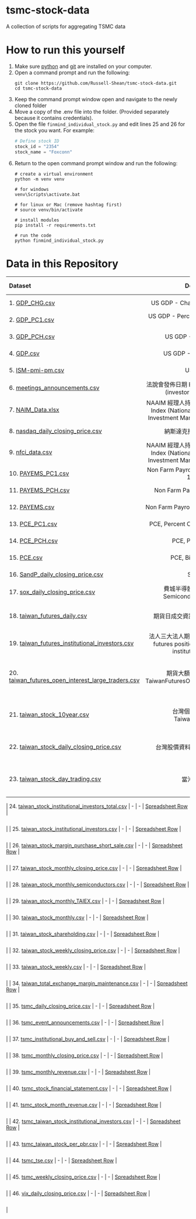 # tsmc-stock-data
A collection of scripts for aggregating TSMC data

# How to run this yourself
1. Make sure [python](https://www.python.org/downloads/) and [git](https://git-scm.com/install/) are installed on your computer.
2. Open a command prompt and run the following:
   ```shell
   git clone https://github.com/Russell-Shean/tsmc-stock-data.git
   cd tsmc-stock-data
   ```
3. Keep the command prompt window open and navigate to the newly cloned folder
4. Move a copy of the .env file into the folder. (Provided separately because it contains credentials). 
5. Open the file `finmind_individual_stock.py` and edit lines 25 and 26 for the stock you want. For example:
   ```python
   # Define stock ID
   stock_id = "2354"
   stock_name = "Foxconn"
   ```
6. Return to the open  command prompt window and run the following:
   ```shell
   # create a virtual environment
   python -m venv venv

   # for windows
   venv\Scripts\activate.bat

   # for linux or Mac (remove hashtag first)
   # source venv/bin/activate

   # install modules
   pip install -r requirements.txt

   # run the code
   python finmind_individual_stock.py
   ```



# Data in this Repository 
| Dataset | Description | Link | Spreadsheet Link | Code |
| :------- | :------: | :------: | :------: | -------: |
| 1. [GDP_CHG.csv](https://github.com/Russell-Shean/tsmc-stock-data/blob/main/data/tsmc/GDP_CHG.csv) | US GDP - Change, Billions of Dollars  | https://fred.stlouisfed.org/series/GDP  | [Spreadsheet Row](https://docs.google.com/spreadsheets/d/14ejejpMYTp3udQ0Er5-YgOjPwka907MtyHEntYqLVvs/edit?pli=1&gid=0#gid=0&range=46:46) | N/A  |
| 2. [GDP_PC1.csv](https://github.com/Russell-Shean/tsmc-stock-data/blob/main/data/tsmc/GDP_PC1.csv) | US GDP - Percent Change from 1 year ago  | https://fred.stlouisfed.org/series/GDP  | [Spreadsheet Row](https://docs.google.com/spreadsheets/d/14ejejpMYTp3udQ0Er5-YgOjPwka907MtyHEntYqLVvs/edit?pli=1&gid=0#gid=0&range=46:46) | N/A  |
| 3. [GDP_PCH.csv](https://github.com/Russell-Shean/tsmc-stock-data/blob/main/data/tsmc/GDP_PCH.csv) | US GDP - Percent Change | https://fred.stlouisfed.org/series/GDP  | [Spreadsheet Row](https://docs.google.com/spreadsheets/d/14ejejpMYTp3udQ0Er5-YgOjPwka907MtyHEntYqLVvs/edit?pli=1&gid=0#gid=0&range=46:46) | N/A  |
| 4. [GDP.csv](https://github.com/Russell-Shean/tsmc-stock-data/blob/main/data/tsmc/GDP.csv) | US GDP - Billions of Dollars | https://fred.stlouisfed.org/series/GDP  | [Spreadsheet Row](https://docs.google.com/spreadsheets/d/14ejejpMYTp3udQ0Er5-YgOjPwka907MtyHEntYqLVvs/edit?pli=1&gid=0#gid=0&range=46:46) | N/A  |
| 5. [ISM-pmi-pm.csv](https://github.com/Russell-Shean/tsmc-stock-data/blob/main/data/tsmc/ISM-pmi-pm.csv) | US ISM/PMI  | https://db.nomics.world/ISM/pmi | [Spreadsheet Row](https://docs.google.com/spreadsheets/d/14ejejpMYTp3udQ0Er5-YgOjPwka907MtyHEntYqLVvs/edit?pli=1&gid=0#gid=0&range=44:44)  | N/A  |
| 6. [meetings_announcements.csv](https://github.com/Russell-Shean/tsmc-stock-data/blob/main/data/tsmc/meetings_announcements.csv) | 法說會發佈日期	Earnings conference call (investor call) release date  | https://investor.tsmc.com/english/financial-calendar  |  |
| 7. [NAIM_Data.xlsx](https://github.com/Russell-Shean/tsmc-stock-data/blob/main/data/tsmc/NAIM_Data-since-Inception_2025-09-03.xlsx) | NAAIM 經理人持倉指數	NAAIM Exposure Index (National Association of Active Investment Managers’ exposure index) | https://naaim.org/programs/naaim-exposure-index/ | [Spreadsheet Row](https://docs.google.com/spreadsheets/d/14ejejpMYTp3udQ0Er5-YgOjPwka907MtyHEntYqLVvs/edit?pli=1&gid=0#gid=0&range=42:42)| N/A |
| 8. [nasdaq_daily_closing_price.csv](https://github.com/Russell-Shean/tsmc-stock-data/blob/main/data/tsmc/nasdaq_daily_closing_price.csv) | 納斯達克指數	Nasdaq Index | https://ranaroussi.github.io/yfinance/ | [Spreadsheet Row](https://docs.google.com/spreadsheets/d/14ejejpMYTp3udQ0Er5-YgOjPwka907MtyHEntYqLVvs/edit?pli=1&gid=0#gid=0&range=33:33)  | [code link](https://github.com/Russell-Shean/tsmc-stock-data/blob/main/get_yfinance_Data.py) |
| 9. [nfci_data.csv](https://github.com/Russell-Shean/tsmc-stock-data/blob/main/data/tsmc/nfci_data.csv) |  NAAIM 經理人持倉指數	NAAIM Exposure Index (National Association of Active Investment Managers’ exposure index) | fred.stlouisfed.org/docs/api/fred/  | [Spreadsheet Row](https://docs.google.com/spreadsheets/d/14ejejpMYTp3udQ0Er5-YgOjPwka907MtyHEntYqLVvs/edit?pli=1&gid=0#gid=0&range=43:43)  | [code link](https://github.com/Russell-Shean/tsmc-stock-data/blob/main/get_fed_api_data.py) |
| 10. [PAYEMS_PC1.csv](https://github.com/Russell-Shean/tsmc-stock-data/blob/main/data/tsmc/PAYEMS_PC1.csv) | Non Farm Payroll, Percent Change from 1 year ago  | https://fred.stlouisfed.org/series/PAYEMS | [Spreadsheet Row](https://docs.google.com/spreadsheets/d/14ejejpMYTp3udQ0Er5-YgOjPwka907MtyHEntYqLVvs/edit?pli=1&gid=0#gid=0&range=45:45) | N/A |
| 11. [PAYEMS_PCH.csv](https://github.com/Russell-Shean/tsmc-stock-data/blob/main/data/tsmc/PAYEMS_PCH.csv) | Non Farm Payroll, Percent Change  | https://fred.stlouisfed.org/series/PAYEMS | [Spreadsheet Row](https://docs.google.com/spreadsheets/d/14ejejpMYTp3udQ0Er5-YgOjPwka907MtyHEntYqLVvs/edit?pli=1&gid=0#gid=0&range=45:45) | N/A |
| 12. [PAYEMS.csv](https://github.com/Russell-Shean/tsmc-stock-data/blob/main/data/tsmc/PAYEMS.csv) | Non Farm Payroll, Thousands of Persons| https://fred.stlouisfed.org/series/PAYEMS | [Spreadsheet Row](https://docs.google.com/spreadsheets/d/14ejejpMYTp3udQ0Er5-YgOjPwka907MtyHEntYqLVvs/edit?pli=1&gid=0#gid=0&range=45:45) | N/A |
| 13. [PCE_PC1.csv](https://github.com/Russell-Shean/tsmc-stock-data/blob/main/data/tsmc/PCE_PC1.csv) | PCE, Percent Change from 1 year ago | https://fred.stlouisfed.org/series/PCE | [Spreadsheet Row](https://docs.google.com/spreadsheets/d/14ejejpMYTp3udQ0Er5-YgOjPwka907MtyHEntYqLVvs/edit?pli=1&gid=0#gid=0&range=47:47) | N/A |
| 14. [PCE_PCH.csv](https://github.com/Russell-Shean/tsmc-stock-data/blob/main/data/tsmc/PCE_PCH.csv) | PCE, Percent Change | https://fred.stlouisfed.org/series/PCE | [Spreadsheet Row](https://docs.google.com/spreadsheets/d/14ejejpMYTp3udQ0Er5-YgOjPwka907MtyHEntYqLVvs/edit?pli=1&gid=0#gid=0&range=47:47) | N/A |
| 15. [PCE.csv](https://github.com/Russell-Shean/tsmc-stock-data/blob/main/data/tsmc/PCE.csv) | PCE, Billions of Dollars | https://fred.stlouisfed.org/series/PCE | [Spreadsheet Row](https://docs.google.com/spreadsheets/d/14ejejpMYTp3udQ0Er5-YgOjPwka907MtyHEntYqLVvs/edit?pli=1&gid=0#gid=0&range=47:47) | N/A |
| 16. [SandP_daily_closing_price.csv](https://github.com/Russell-Shean/tsmc-stock-data/blob/main/data/tsmc/SandP_daily_closing_price.csv) | S&P Index | https://ranaroussi.github.io/yfinance/ | [Spreadsheet Row](https://docs.google.com/spreadsheets/d/14ejejpMYTp3udQ0Er5-YgOjPwka907MtyHEntYqLVvs/edit?pli=1&gid=0#gid=0&range=35:35)  | [code link](https://github.com/Russell-Shean/tsmc-stock-data/blob/main/get_yfinance_Data.py) |
| 17. [sox_daily_closing_price.csv](https://github.com/Russell-Shean/tsmc-stock-data/blob/main/data/tsmc/sox_daily_closing_price.csv) | 費城半導體指數	Philadelphia Semiconductor Index (SOX) | https://ranaroussi.github.io/yfinance/ | [Spreadsheet Row](https://docs.google.com/spreadsheets/d/14ejejpMYTp3udQ0Er5-YgOjPwka907MtyHEntYqLVvs/edit?pli=1&gid=0#gid=0&range=33:33)  | [code link](https://github.com/Russell-Shean/tsmc-stock-data/blob/main/get_yfinance_Data.py) |
| 18. [taiwan_futures_daily.csv](https://github.com/Russell-Shean/tsmc-stock-data/blob/main/data/tsmc/taiwan_futures_daily.csv) | 期貨日成交資訊 TaiwanFuturesDaily | https://finmind.github.io/tutor/TaiwanMarket/Derivative/#taiwanfuturesdaily |  [Spreadsheet Row](https://docs.google.com/spreadsheets/d/14ejejpMYTp3udQ0Er5-YgOjPwka907MtyHEntYqLVvs/edit?pli=1&gid=0#gid=0&range=24:24) | <pre><code> taiwan_futures_daily = api.taiwan_futures_daily( futures_id='CDF', start_date=start_date,end_date=end_date) </pre></code>|
| 19. [taiwan_futures_institutional_investors.csv](https://github.com/Russell-Shean/tsmc-stock-data/blob/main/data/tsmc/taiwan_futures_institutional_investors.csv) | 法人三大法人期貨未平倉量	Outstanding futures positions of the three major institutional investors | https://finmind.github.io/tutor/TaiwanMarket/Derivative/#taiwanfuturesinstitutionalinvestors | [Spreadsheet Row](https://docs.google.com/spreadsheets/d/14ejejpMYTp3udQ0Er5-YgOjPwka907MtyHEntYqLVvs/edit?pli=1&gid=0#gid=0&range=23:23)  | [code link](https://github.com/Russell-Shean/tsmc-stock-data/blob/main/get_taiwan_futures_inst.py) |
| 20. [taiwan_futures_open_interest_large_traders.csv](https://github.com/Russell-Shean/tsmc-stock-data/blob/main/data/tsmc/taiwan_futures_open_interest_large_traders.csv) | 期貨大額交易人未沖銷部位 	TaiwanFuturesOpenInterestLargeTraders | https://finmind.github.io/tutor/TaiwanMarket/Derivative/#taiwanfuturesopeninterestlargetraders-backersponsor| [Spreadsheet Row](https://docs.google.com/spreadsheets/d/14ejejpMYTp3udQ0Er5-YgOjPwka907MtyHEntYqLVvs/edit?pli=1&gid=0#gid=0&range=30:30) | <pre><code> taiwan_futures_open_interest_large_traders = api.taiwan_futures_open_interest_large_traders( futures_id='TX', start_date=start_date, end_date=end_date) </pre></code>|
| 21. [taiwan_stock_10year.csv](https://github.com/Russell-Shean/tsmc-stock-data/blob/main/data/tsmc/taiwan_stock_10year.csv) | 台灣個股十年線資料表 TaiwanStock10Year | https://finmind.github.io/tutor/TaiwanMarket/Technical/#taiwanstock10year-backersponsor |[Spreadsheet Row](https://docs.google.com/spreadsheets/d/14ejejpMYTp3udQ0Er5-YgOjPwka907MtyHEntYqLVvs/edit?pli=1&gid=0#gid=0&range=16:16) | <pre><code>TaiwanStock10Year = api.taiwan_stock_10year(stock_id=stock_id, start_date=start_date, end_date=end_date)</pre></code>|
| 22. [taiwan_stock_daily_closing_price.csv](https://github.com/Russell-Shean/tsmc-stock-data/blob/main/data/tsmc/taiwan_stock_daily_closing_price.csv) | 台灣股價資料表	TaiwanStockPrice | https://finmind.github.io/tutor/TaiwanMarket/Technical/#taiwanstockprice |[Spreadsheet Row](https://docs.google.com/spreadsheets/d/14ejejpMYTp3udQ0Er5-YgOjPwka907MtyHEntYqLVvs/edit?pli=1&gid=0#gid=0&range=26:26) | <pre><code> taiwan_stock_daily = api.taiwan_stock_daily(start_date=start_date, end_date=end_date) </pre></code>|
| 23. [taiwan_stock_day_trading.csv](https://github.com/Russell-Shean/tsmc-stock-data/blob/main/data/tsmc/taiwan_stock_day_trading.csv) | 當沖 Day trade | https://finmind.github.io/tutor/TaiwanMarket/Technical/#taiwanstockdaytrading |[Spreadsheet Row](https://docs.google.com/spreadsheets/d/14ejejpMYTp3udQ0Er5-YgOjPwka907MtyHEntYqLVvs/edit?pli=1&gid=0#gid=0&range=27:27) | <pre><code> taiwan_stock_day_trading = api.taiwan_stock_day_trading(stock_id=stock_id, start_date=start_date, end_date=end_date) </pre></code>|

| 24. [taiwan_stock_institutional_investors_total.csv](https://github.com/Russell-Shean/tsmc-stock-data/blob/main/data/tsmc/taiwan_stock_institutional_investors_total.csv) | -  | -  | [Spreadsheet Row](https://docs.google.com/spreadsheets/d/14ejejpMYTp3udQ0Er5-YgOjPwka907MtyHEntYqLVvs/edit?pli=1&gid=0#gid=0&range=:) | <pre><code></pre></code> |
| 25. [taiwan_stock_institutional_investors.csv](https://github.com/Russell-Shean/tsmc-stock-data/blob/main/data/tsmc/taiwan_stock_institutional_investors.csv) | -  | -  | [Spreadsheet Row](https://docs.google.com/spreadsheets/d/14ejejpMYTp3udQ0Er5-YgOjPwka907MtyHEntYqLVvs/edit?pli=1&gid=0#gid=0&range=:) | <pre><code></pre></code> |
| 26. [taiwan_stock_margin_purchase_short_sale.csv](https://github.com/Russell-Shean/tsmc-stock-data/blob/main/data/tsmc/taiwan_stock_margin_purchase_short_sale.csv) | -  | -  | [Spreadsheet Row](https://docs.google.com/spreadsheets/d/14ejejpMYTp3udQ0Er5-YgOjPwka907MtyHEntYqLVvs/edit?pli=1&gid=0#gid=0&range=:) | <pre><code></pre></code> |
| 27. [taiwan_stock_monthly_closing_price.csv](https://github.com/Russell-Shean/tsmc-stock-data/blob/main/data/tsmc/taiwan_stock_monthly_closing_price.csv) | -  | -  | [Spreadsheet Row](https://docs.google.com/spreadsheets/d/14ejejpMYTp3udQ0Er5-YgOjPwka907MtyHEntYqLVvs/edit?pli=1&gid=0#gid=0&range=:) | <pre><code></pre></code> |
| 28. [taiwan_stock_monthly_semiconductors.csv](https://github.com/Russell-Shean/tsmc-stock-data/blob/main/data/tsmc/taiwan_stock_monthly_semiconductors.csv) | -  | -  | [Spreadsheet Row](https://docs.google.com/spreadsheets/d/14ejejpMYTp3udQ0Er5-YgOjPwka907MtyHEntYqLVvs/edit?pli=1&gid=0#gid=0&range=:) | <pre><code></pre></code> |
| 29. [taiwan_stock_monthly_TAIEX.csv](https://github.com/Russell-Shean/tsmc-stock-data/blob/main/data/tsmc/taiwan_stock_monthly_TAIEX.csv) | -  | -  | [Spreadsheet Row](https://docs.google.com/spreadsheets/d/14ejejpMYTp3udQ0Er5-YgOjPwka907MtyHEntYqLVvs/edit?pli=1&gid=0#gid=0&range=:) | <pre><code></pre></code> | 
| 30. [taiwan_stock_monthly.csv](https://github.com/Russell-Shean/tsmc-stock-data/blob/main/data/tsmc/taiwan_stock_monthly.csv) | -  | -  | [Spreadsheet Row](https://docs.google.com/spreadsheets/d/14ejejpMYTp3udQ0Er5-YgOjPwka907MtyHEntYqLVvs/edit?pli=1&gid=0#gid=0&range=:) | <pre><code></pre></code> |
| 31. [taiwan_stock_shareholding.csv](https://github.com/Russell-Shean/tsmc-stock-data/blob/main/data/tsmc/taiwan_stock_shareholding.csv) | -  | -  | [Spreadsheet Row](https://docs.google.com/spreadsheets/d/14ejejpMYTp3udQ0Er5-YgOjPwka907MtyHEntYqLVvs/edit?pli=1&gid=0#gid=0&range=:) | <pre><code></pre></code> |
| 32. [taiwan_stock_weekly_closing_price.csv](https://github.com/Russell-Shean/tsmc-stock-data/blob/main/data/tsmc/taiwan_stock_weekly_closing_price.csv) | -  | -  | [Spreadsheet Row](https://docs.google.com/spreadsheets/d/14ejejpMYTp3udQ0Er5-YgOjPwka907MtyHEntYqLVvs/edit?pli=1&gid=0#gid=0&range=:) | <pre><code></pre></code> |
| 33. [taiwan_stock_weekly.csv](https://github.com/Russell-Shean/tsmc-stock-data/blob/main/data/tsmc/taiwan_stock_weekly.csv) | -  | -  | [Spreadsheet Row](https://docs.google.com/spreadsheets/d/14ejejpMYTp3udQ0Er5-YgOjPwka907MtyHEntYqLVvs/edit?pli=1&gid=0#gid=0&range=:) | <pre><code></pre></code> |
| 34. [taiwan_total_exchange_margin_maintenance.csv](https://github.com/Russell-Shean/tsmc-stock-data/blob/main/data/tsmc/taiwan_total_exchange_margin_maintenance.csv) | -  | -  | [Spreadsheet Row](https://docs.google.com/spreadsheets/d/14ejejpMYTp3udQ0Er5-YgOjPwka907MtyHEntYqLVvs/edit?pli=1&gid=0#gid=0&range=:) | <pre><code></pre></code> |
| 35. [tsmc_daily_closing_price.csv](https://github.com/Russell-Shean/tsmc-stock-data/blob/main/data/tsmc/tsmc_daily_closing_price.csv) | -  | -  | [Spreadsheet Row](https://docs.google.com/spreadsheets/d/14ejejpMYTp3udQ0Er5-YgOjPwka907MtyHEntYqLVvs/edit?pli=1&gid=0#gid=0&range=:) | <pre><code></pre></code> |
| 36. [tsmc_event_announcements.csv](https://github.com/Russell-Shean/tsmc-stock-data/blob/main/data/tsmc/tsmc_event_announcements.csv) | -  | -  | [Spreadsheet Row](https://docs.google.com/spreadsheets/d/14ejejpMYTp3udQ0Er5-YgOjPwka907MtyHEntYqLVvs/edit?pli=1&gid=0#gid=0&range=:) | <pre><code></pre></code> |
| 37. [tsmc_institutional_buy_and_sell.csv](https://github.com/Russell-Shean/tsmc-stock-data/blob/main/data/tsmc/tsmc_institutional_buy_and_sell.csv) | -  | -  | [Spreadsheet Row](https://docs.google.com/spreadsheets/d/14ejejpMYTp3udQ0Er5-YgOjPwka907MtyHEntYqLVvs/edit?pli=1&gid=0#gid=0&range=:) | <pre><code></pre></code> |
| 38. [tsmc_monthly_closing_price.csv](https://github.com/Russell-Shean/tsmc-stock-data/blob/main/data/tsmc/tsmc_monthly_closing_price.csv) | -  | -  | [Spreadsheet Row](https://docs.google.com/spreadsheets/d/14ejejpMYTp3udQ0Er5-YgOjPwka907MtyHEntYqLVvs/edit?pli=1&gid=0#gid=0&range=:) | <pre><code></pre></code> |
| 39. [tsmc_monthly_revenue.csv](https://github.com/Russell-Shean/tsmc-stock-data/blob/main/data/tsmc/tsmc_monthly_revenue.csv) | -  | -  | [Spreadsheet Row](https://docs.google.com/spreadsheets/d/14ejejpMYTp3udQ0Er5-YgOjPwka907MtyHEntYqLVvs/edit?pli=1&gid=0#gid=0&range=:) | <pre><code></pre></code> |
| 40. [tsmc_stock_financial_statement.csv](https://github.com/Russell-Shean/tsmc-stock-data/blob/main/data/tsmc/tsmc_stock_financial_statement.csv) | -  | -  | [Spreadsheet Row](https://docs.google.com/spreadsheets/d/14ejejpMYTp3udQ0Er5-YgOjPwka907MtyHEntYqLVvs/edit?pli=1&gid=0#gid=0&range=:) | <pre><code></pre></code> |
| 41. [tsmc_stock_month_revenue.csv](https://github.com/Russell-Shean/tsmc-stock-data/blob/main/data/tsmc/tsmc_stock_month_revenue.csv) | -  | -  | [Spreadsheet Row](https://docs.google.com/spreadsheets/d/14ejejpMYTp3udQ0Er5-YgOjPwka907MtyHEntYqLVvs/edit?pli=1&gid=0#gid=0&range=:) | <pre><code></pre></code> |
| 42. [tsmc_taiwan_stock_institutional_investors.csv](https://github.com/Russell-Shean/tsmc-stock-data/blob/main/data/tsmc/tsmc_taiwan_stock_institutional_investors.csv) | -  | -  | [Spreadsheet Row](https://docs.google.com/spreadsheets/d/14ejejpMYTp3udQ0Er5-YgOjPwka907MtyHEntYqLVvs/edit?pli=1&gid=0#gid=0&range=:) | <pre><code></pre></code> |
| 43. [tsmc_taiwan_stock_per_pbr.csv](https://github.com/Russell-Shean/tsmc-stock-data/blob/main/data/tsmc/tsmc_taiwan_stock_per_pbr.csv) | -  | -  | [Spreadsheet Row](https://docs.google.com/spreadsheets/d/14ejejpMYTp3udQ0Er5-YgOjPwka907MtyHEntYqLVvs/edit?pli=1&gid=0#gid=0&range=:) | <pre><code></pre></code> |
| 44. [tsmc_tse.csv](https://github.com/Russell-Shean/tsmc-stock-data/blob/main/data/tsmc/tsmc_tse.csv) | -  | -  | [Spreadsheet Row](https://docs.google.com/spreadsheets/d/14ejejpMYTp3udQ0Er5-YgOjPwka907MtyHEntYqLVvs/edit?pli=1&gid=0#gid=0&range=:) | <pre><code></pre></code> |
| 45. [tsmc_weekly_closing_price.csv](https://github.com/Russell-Shean/tsmc-stock-data/blob/main/data/tsmc/tsmc_weekly_closing_price.csv) | -  | -  | [Spreadsheet Row](https://docs.google.com/spreadsheets/d/14ejejpMYTp3udQ0Er5-YgOjPwka907MtyHEntYqLVvs/edit?pli=1&gid=0#gid=0&range=:) | <pre><code></pre></code> |
| 46. [vix_daily_closing_price.csv](https://github.com/Russell-Shean/tsmc-stock-data/blob/main/data/tsmc/vix_daily_closing_price.csv) | -  | -  | [Spreadsheet Row](https://docs.google.com/spreadsheets/d/14ejejpMYTp3udQ0Er5-YgOjPwka907MtyHEntYqLVvs/edit?pli=1&gid=0#gid=0&range=:) | <pre><code></pre></code> |
